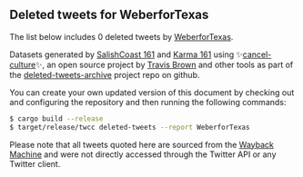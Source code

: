 ## Deleted tweets for WeberforTexas

The list below includes 0 deleted tweets by
[WeberforTexas](https://twitter.com/WeberforTexas).



Datasets generated by [SalishCoast 161](https://twitter.com/SalishCoastA) and [Karma 161](https://twitter.com/KarmaOneSixOne)
using ✨[cancel-culture](https://github.com/travisbrown/cancel-culture)✨, an open source project by [Travis Brown](https://twitter.com/travisbrown) 
and other tools as part of the [deleted-tweets-archive](https://github.com/salcoast/deleted-tweets-archive/) project repo on github.

You can create your own updated version of this document by checking out and configuring the
repository and then running the following commands:

```bash
$ cargo build --release
$ target/release/twcc deleted-tweets --report WeberforTexas
```

Please note that all tweets quoted here are sourced from the
[Wayback Machine](https://web.archive.org) and were not directly accessed through the Twitter API or
any Twitter client.

